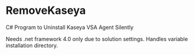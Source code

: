 # RemoveKaseya
C# Program to Uninstall Kaseya VSA Agent Silently

Needs .net framework 4.0 only due to solution settings.
Handles variable installation directory.
